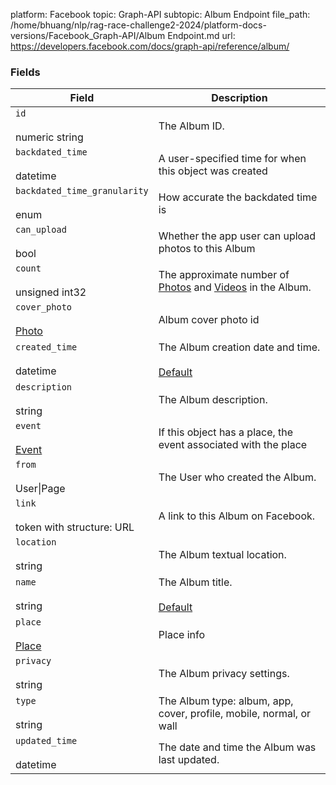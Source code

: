 platform: Facebook
topic: Graph-API
subtopic: Album Endpoint
file_path: /home/bhuang/nlp/rag-race-challenge2-2024/platform-docs-versions/Facebook_Graph-API/Album Endpoint.md
url: https://developers.facebook.com/docs/graph-api/reference/album/


### Fields

| Field | Description |
| --- | --- |
| `id`<br><br>numeric string | The Album ID. |
| `backdated_time`<br><br>datetime | A user-specified time for when this object was created |
| `backdated_time_granularity`<br><br>enum | How accurate the backdated time is |
| `can_upload`<br><br>bool | Whether the app user can upload photos to this Album |
| `count`<br><br>unsigned int32 | The approximate number of [Photos](https://developers.facebook.com/docs/graph-api/reference/photo) and [Videos](https://developers.facebook.com/docs/graph-api/reference/video) in the Album. |
| `cover_photo`[](#)<br><br>[Photo](https://developers.facebook.com/docs/graph-api/reference/photo/) | Album cover photo id |
| `created_time`<br><br>datetime | The Album creation date and time.<br><br>[Default](https://developers.facebook.com/docs/graph-api/using-graph-api/#fields) |
| `description`<br><br>string | The Album description. |
| `event`[](#)<br><br>[Event](https://developers.facebook.com/docs/graph-api/reference/event/) | If this object has a place, the event associated with the place |
| `from`<br><br>User\|Page | The User who created the Album. |
| `link`<br><br>token with structure: URL | A link to this Album on Facebook. |
| `location`<br><br>string | The Album textual location. |
| `name`<br><br>string | The Album title.<br><br>[Default](https://developers.facebook.com/docs/graph-api/using-graph-api/#fields) |
| `place`<br><br>[Place](https://developers.facebook.com/docs/graph-api/reference/place/) | Place info |
| `privacy`<br><br>string | The Album privacy settings. |
| `type`<br><br>string | The Album type: album, app, cover, profile, mobile, normal, or wall |
| `updated_time`<br><br>datetime | The date and time the Album was last updated. |